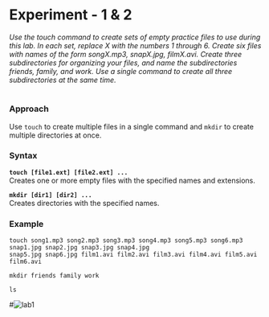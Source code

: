 # **Experiment - 1 & 2**  

*Use the touch command to create sets of empty practice files to use during this lab. In each set, replace X with the numbers 1 through 6. Create six files with names of the form songX.mp3, snapX.jpg, filmX.avi. Create three subdirectories for organizing your files, and name the subdirectories friends, family, and work. Use a single command to create all three subdirectories at the same time.*  
#
### **Approach**  
Use `touch` to create multiple files in a single command and `mkdir` to create multiple directories at once.  
### **Syntax**  
**`touch [file1.ext] [file2.ext] ...`**  
Creates one or more empty files with the specified names and extensions.  

**`mkdir [dir1] [dir2] ...`**  
Creates directories with the specified names.  

### **Example**
```
touch song1.mp3 song2.mp3 song3.mp3 song4.mp3 song5.mp3 song6.mp3 snap1.jpg snap2.jpg snap3.jpg snap4.jpg
snap5.jpg snap6.jpg film1.avi film2.avi film3.avi film4.avi film5.avi film6.avi
```

```
mkdir friends family work

```

```
ls

```
#![lab1](https://github.com/user-attachments/assets/fe6c5949-0354-4874-8c4b-5101220b5673)

